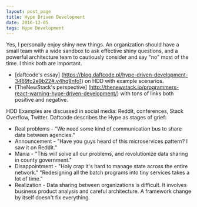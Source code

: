 ```yaml
---
layout: post_page
title: Hype Driven Development
date: 2016-12-05
tags: Hype Development
---
```

Yes, I personally enjoy shiny new things. An organization should have a small team with a wide sandbox to ask effective shiny questions, and a powerful architecture team to cautiously consider and say "no" most of the time. I think both are important.

* [daftcode's essay] (https://blog.daftcode.pl/hype-driven-development-3469fc2e9b22#.v4hq9nfo1) on HDD with example scenarios.
* [TheNewStack's perspective] (http://thenewstack.io/programmers-react-warning-hype-driven-development/) with tons of links both positive and negative.

HDD Examples are discussed in social media: Reddit, conferences, Stack Overflow, Twitter. Daftcode describes the Hype as stages of grief: 

* Real problems - "We need some kind of communication bus to share data between agencies."
* Announcement - "Have you guys heard of this microservices pattern? I saw it on Reddit." 
* Mania - "This will solve all our problems, and revolutionize data sharing in county government."
* Disappointment - "Holy crap it's hard to manage state across the entire network." "Redesigning all the batch programs into tiny services takes a lot of time."
* Realization - Data sharing between organizations is difficult. It involves business product analysis and careful architecture. A framework change by itself doesn't fix everything.
